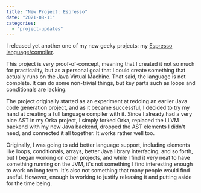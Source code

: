 ```yaml
---
title: "New Project: Espresso"
date: "2021-08-11"
categories: 
  - "project-updates"
---
```


I released yet another one of my new geeky projects: my [Espresso language/compiler](/espresso.html).

This project is very proof-of-concept, meaning that I created it not so much for practicality, but as a personal goal that I could create something that actually runs on the Java Virtual Machine. That said, the language is not complete. It can do some non-trivial things, but key parts such as loops and conditionals are lacking.

The project originally started as an experiment at redoing an earlier Java code generation project, and as it became successful, I decided to try my hand at creating a full language compiler with it. Since I already had a very nice AST in my Orka project, I simply forked Orka, replaced the LLVM backend with my new Java backend, dropped the AST elements I didn't need, and connected it all together. It works rather well too.

Originally, I was going to add better language support, including elements like loops, conditionals, arrays, better Java library interfacing, and so forth, but I began working on other projects, and while I find it very neat to have something running on the JVM, it's not something I find interesting enough to work on long term. It's also not something that many people would find useful. However, enough is working to justify releasing it and putting aside for the time being.
